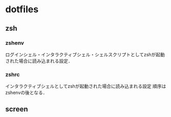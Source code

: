 # dotfiles

## zsh
### zshenv
ログインシェル・インタラクティブシェル・シェルスクリプトとしてzshが起動
された場合に読み込まれる設定．

### zshrc
インタラクティブシェルとしてzshが起動された場合に読み込まれる設定
順序はzshenvの後となる．

## screen

